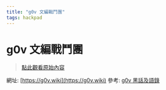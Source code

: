 ```yaml
---
title: "g0v 文編戰鬥團"
tags: hackpad
---
```


# g0v 文編戰鬥團

> [點此觀看原始內容](https://g0v.hackpad.tw/KgJrTYXsd4b)


網址: [https://g0v.wiki](https://g0v.wiki)
參考: [g0v 黑話及語錄](https://g0v.hackpad.tw/-g0v--MI7fGNIdygb)


